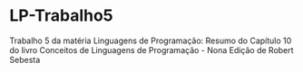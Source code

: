 # LP-Trabalho5
Trabalho 5 da matéria Linguagens de Programação: Resumo do Capítulo 10 do livro Conceitos de Linguagens de Programação - Nona Edição de Robert Sebesta
